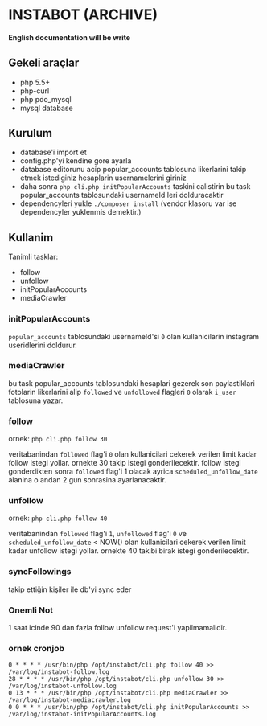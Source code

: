 # INSTABOT (ARCHIVE)

#### English documentation will be write 

## Gekeli araçlar

- php 5.5+
- php-curl
- php pdo_mysql
- mysql database

## Kurulum

- database'i import et
- config.php'yi kendine gore ayarla
- database editorunu acip popular_accounts tablosuna likerlarini takip etmek istediginiz hesaplarin usernamelerini giriniz
- daha sonra `php cli.php initPopularAccounts` taskini calistirin bu task popular_accounts tablosundaki usernameId'leri dolduracaktir
- dependencyleri yukle `./composer install`  (vendor klasoru var ise dependencyler yuklenmis demektir.)

## Kullanim

Tanimli tasklar: 

- follow
- unfollow
- initPopularAccounts
- mediaCrawler

### initPopularAccounts

`popular_accounts` tablosundaki usernameId'si `0` olan kullanicilarin instagram useridlerini doldurur.

### mediaCrawler

bu task popular_accounts tablosundaki hesaplari gezerek son paylastiklari fotolarin likerlarini alip `followed` ve `unfollowed` flagleri `0` olarak `i_user` tablosuna yazar.


### follow

ornek: `php cli.php follow 30`

veritabanindan `followed` flag'i `0` olan kullanicilari cekerek verilen limit kadar follow istegi yollar. ornekte 30 takip istegi gonderilecektir.
follow istegi gonderdikten sonra `followed` flag'i 1 olacak ayrica `scheduled_unfollow_date` alanina o andan 2 gun sonrasina ayarlanacaktir.


### unfollow

ornek: `php cli.php follow 40`

veritabanindan `followed` flag'i `1`, `unfollowed` flag'i `0` ve `scheduled_unfollow_date` < NOW() olan kullanicilari cekerek verilen limit kadar unfollow istegi yollar. ornekte 40 takibi birak istegi gonderilecektir.


### syncFollowings

takip ettiğin kişiler ile db'yi sync eder


### Onemli Not

1 saat icinde 90 dan fazla follow unfollow request'i yapilmamalidir.


### ornek cronjob

```
0 * * * * /usr/bin/php /opt/instabot/cli.php follow 40 >> /var/log/instabot-follow.log
28 * * * * /usr/bin/php /opt/instabot/cli.php unfollow 30 >> /var/log/instabot-unfollow.log
0 13 * * * /usr/bin/php /opt/instabot/cli.php mediaCrawler >> /var/log/instabot-mediacrawler.log
0 0 * * * /usr/bin/php /opt/instabot/cli.php initPopularAccounts >> /var/log/instabot-initPopularAccounts.log
```